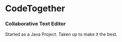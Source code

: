 # CodeTogether
### Collaborative Text Editor

Started as a Java Project.
Taken up to make it the best.
